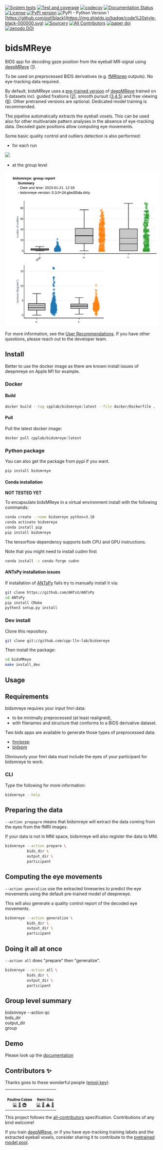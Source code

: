[![System tests](https://github.com/cpp-lln-lab/bidsMReye/actions/workflows/system_tests.yml/badge.svg?branch=main)](https://github.com/cpp-lln-lab/bidsMReye/actions/workflows/system_tests.yml)
[![Test and coverage](https://github.com/cpp-lln-lab/bidsMReye/actions/workflows/test_and_coverage.yml/badge.svg)](https://github.com/cpp-lln-lab/bidsMReye/actions/workflows/test_and_coverage.yml)
[![codecov](https://codecov.io/gh/cpp-lln-lab/bidsMReye/branch/main/graph/badge.svg?token=G5fm2kaloM)](https://codecov.io/gh/cpp-lln-lab/bidsMReye)
[![Documentation Status](https://readthedocs.org/projects/bidsmreye/badge/?version=latest)](https://bidsmreye.readthedocs.io/en/latest/?badge=latest)
[![License](https://img.shields.io/badge/license-GPL3-blue.svg)](./LICENSE)
[![PyPI version](https://badge.fury.io/py/bidsmreye.svg)](https://badge.fury.io/py/bidsmreye)
![PyPI - Python Version](https://img.shields.io/pypi/pyversions/bidsmreye)
![https://github.com/psf/black](https://img.shields.io/badge/code%20style-black-000000.svg)
[![Sourcery](https://img.shields.io/badge/Sourcery-enabled-brightgreen)](https://sourcery.ai)
[![All Contributors](https://img.shields.io/badge/all_contributors-2-orange.svg)](#contributors)
[![paper doi](https://img.shields.io/badge/paper-10.1038%2Fs41593--021--00947--w-blue)](https://doi.org/10.1038/s41593-021-00947-w)
[![zenodo DOI](https://zenodo.org/badge/DOI/10.5281/zenodo.7493322.svg)](https://doi.org/10.5281/zenodo.7493322)



# bidsMReye

BIDS app for decoding gaze position from the eyeball MR-signal using
[deepMReye](https://github.com/DeepMReye/DeepMReye)
([1](https://doi.org/10.1038/s41593-021-00947-w)).

To be used on preprocessed BIDS derivatives (e.g.
[fMRIprep](https://github.com/nipreps/fmriprep) outputs).
No eye-tracking data required.

By default, bidsMReye uses a [pre-trained version](https://osf.io/mrhk9/) of
[deepMReye](https://github.com/DeepMReye/DeepMReye) trained on 5 datasets incl.
guided fixations ([2](https://doi.org/10.1038/sdata.2017.181)), smooth pursuit
([3](https://doi.org/10.1016/j.neuroimage.2018.04.012),[4](https://doi.org/10.1101/2021.08.03.454928),[5](https://doi.org/10.1038/s41593-017-0050-8))
and free viewing ([6](https://doi.org/10.1038/s41593-017-0049-1)). Other
pretrained versions are optional. Dedicated model training is recommended.

The pipeline automatically extracts the eyeball voxels.
This can be used also for other multivariate pattern
analyses in the absence of eye-tracking data.
Decoded gaze positions allow computing eye movements.

Some basic quality control and outliers detection is also performed:

- for each run

![](https://github.com/cpp-lln-lab/bidsMReye/blob/main/docs/source/images/sub-01_task-auditory_space-MNI152NLin6Asym_desc-bidsmreye_eyetrack.png)


- at the group level

![](https://github.com/cpp-lln-lab/bidsMReye/blob/main/docs/source/images/group_eyetrack.png)

For more information, see the
[User Recommendations](https://deepmreye.slite.com/p/channel/MUgmvViEbaATSrqt3susLZ/notes/kKdOXmLqe).
If you have other questions, please reach out to the developer team.

## Install

Better to use the docker image as there are known install issues
of deepmreye on Apple M1 for example.

### Docker

#### Build

```bash
docker build --tag cpplab/bidsmreye:latest --file docker/Dockerfile .
```

#### Pull

Pull the latest docker image:

```bash
docker pull cpplab/bidsmreye:latest
```

### Python package

You can also get the package from pypi if you want.

```bash
pip install bidsmreye
```

#### Conda installation

**NOT TESTED YET**

To encapsulate bidsMReye in a virtual environment install with the following commands:

```bash
conda create --name bidsmreye python=3.10
conda activate bidsmreye
conda install pip
pip install bidsmreye
```

The tensorflow dependency supports both CPU and GPU instructions.

Note that you might need to install cudnn first

```bash
conda install -c conda-forge cudnn
```

#### ANTsPy installation issues

If installation of [ANTsPy](https://github.com/ANTsX/ANTsPy) fails try to manually install it via:

<!-- may help on windows ? -->

```bash
git clone https://github.com/ANTsX/ANTsPy
cd ANTsPy
pip install CMake
python3 setup.py install
```

### Dev install

Clone this repository.

```bash
git clone git://github.com/cpp-lln-lab/bidsmreye
```

Then install the package:

```bash
cd bidsMReye
make install_dev
```

## Usage

## Requirements

bidsmreye requires your input fmri data:

 - to be minimally preprocessed (at least realigned),
 - with filenames and structure that conforms to a BIDS derivative dataset.

Two bids apps are available to generate those types of preprocessed data:

- [fmriprep](https://fmriprep.org/en/stable/)
- [bidspm](https://bidspm.readthedocs.io/en/latest/general_information.html)

Obviousvly your fmri data must include the eyes of your participant for bidsmreye to work.

<!-- old fmriprep versions may not work -->

### CLI

Type the following for more information:

```bash
bidsmreye --help
```

## Preparing the data

`--action prepapre` means that bidsmreye will extract the data coming from the
eyes from the fMRI images.

If your data is not in MNI space, bidsmreye will also register the data to MNI.

```bash
bidsmreye --action prepare \
          bids_dir \
          output_dir \
          participant
```

## Computing the eye movements

`--action generalize` use the extracted timeseries to predict the eye movements
using the default pre-trained model of deepmreye.

This will also generate a quality control report of the decoded eye movements.

```bash
bidsmreye --action generalize \
          bids_dir \
          output_dir \
          participant
```
## Doing it all at once

`--action all` does "prepare" then "generalize".

```bash
bidsmreye --action all \
          bids_dir \
          output_dir \
          participant
```

## Group level summary

bidsmreye --action qc \
          bids_dir \
          output_dir \
          group

## Demo

Please look up the [documentation](https://bidsmreye.readthedocs.io/en/latest/demo.html)

## Contributors ✨

Thanks goes to these wonderful people
([emoji key](https://allcontributors.org/docs/en/emoji-key)):

<!-- ALL-CONTRIBUTORS-LIST:START - Do not remove or modify this section -->
<!-- prettier-ignore-start -->
<!-- markdownlint-disable -->
<table>
  <tr>
    <td align="center"><a href="https://weexee.github.io/Portfolio/"><img src="https://avatars.githubusercontent.com/u/91776803?v=4?s=100" width="100px;" alt=""/><br /><sub><b>Pauline Cabee</b></sub></a><br /><a href="https://github.com/cpp-lln-lab/bidsMReye/commits?author=WeeXee" title="Code">💻</a> <a href="#ideas-WeeXee" title="Ideas, Planning, & Feedback">🤔</a> <a href="#infra-WeeXee" title="Infrastructure (Hosting, Build-Tools, etc)">🚇</a></td>
    <td align="center"><a href="https://remi-gau.github.io/"><img src="https://avatars.githubusercontent.com/u/6961185?v=4?s=100" width="100px;" alt=""/><br /><sub><b>Remi Gau</b></sub></a><br /><a href="https://github.com/cpp-lln-lab/bidsMReye/commits?author=Remi-Gau" title="Code">💻</a> <a href="#ideas-Remi-Gau" title="Ideas, Planning, & Feedback">🤔</a> <a href="https://github.com/cpp-lln-lab/bidsMReye/commits?author=Remi-Gau" title="Tests">⚠️</a> <a href="#maintenance-Remi-Gau" title="Maintenance">🚧</a></td>
  </tr>
</table>

<!-- markdownlint-restore -->
<!-- prettier-ignore-end -->

<!-- ALL-CONTRIBUTORS-LIST:END -->

This project follows the
[all-contributors](https://github.com/all-contributors/all-contributors)
specification. Contributions of any kind welcome!

If you train [deepMReye](https://github.com/DeepMReye/DeepMReye), or if you have
eye-tracking training labels and the extracted eyeball voxels, consider sharing
it to contribute to the [pretrained model pool](https://osf.io/mrhk9/).
